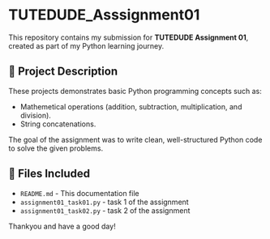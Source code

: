 # TUTEDUDE_Asssignment01

This repository contains my submission for **TUTEDUDE Assignment 01**, created as part of my Python learning journey.

## 📝 Project Description
These projects demonstrates basic Python programming concepts such as:
- Mathemetical operations (addition, subtraction, multiplication, and division).
- String concatenations.

The goal of the assignment was to write clean, well-structured Python code to solve the given problems.

## 📂 Files Included
- `README.md` - This documentation file
- `assignment01_task01.py` - task 1 of the assignment
- `assignment01_task02.py` - task 2 of the assignment

Thankyou and have a good day!
